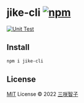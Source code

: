 # jike-cli [![npm](https://img.shields.io/npm/v/jike-cli.svg)](https://npmjs.com/package/jike-cli)

[![Unit Test](https://github.com/sxzz/jike-cli/actions/workflows/unit-test.yml/badge.svg)](https://github.com/sxzz/jike-cli/actions/workflows/unit-test.yml)

## Install

```bash
npm i jike-cli
```

## License

[MIT](./LICENSE) License © 2022 [三咲智子](https://github.com/sxzz)
